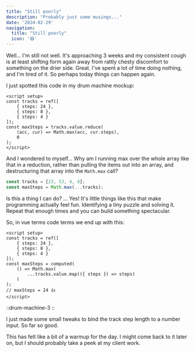 ```yaml
---
title: "Still poorly"
description: "Probably just some musings..."
date: '2024-02-29'
navigation:
  title: "Still poorly"
  icon: '😷'
---
```


Well... I'm still not well. It's approaching 3 weeks and my consistent cough is at least shifting form again away from rattly chesty discomfort to something on the drier side. Great. I've spent a lot of time doing nothing, and I'm tired of it. So perhaps today things can happen again.

<!--more-->

I just spotted this code in my drum machine mockup:

```vue
<script setup>
const tracks = ref([
    { steps: 24 },
    { steps: 8 },
    { steps: 4 }
]);
const maxSteps = tracks.value.reduce(
    (acc, cur) => Math.max(acc, cur.steps),
    0
);
</script>
```

And I wondered to myself... Why am I running max over the whole array like that in a reduction, rather than pulling the items out into an array, and destructuring that array into the `Math.max` call?

```js
const tracks = [23, 53, 4, 8];
const maxSteps = Math.max(...tracks);
```

Is this a thing I can do? ... Yes! It's little things like this that make programming actually feel fun. Identifying a tiny puzzle and solving it. Repeat that enough times and you can build something spectacular.

So, in vue terms code terms we end up with this:

```vue
<script setup>
const tracks = ref([
    { steps: 24 },
    { steps: 8 },
    { steps: 4 }
]);
const maxSteps = computed(
    () => Math.max(
        ...tracks.value.map(({ steps }) => steps)
    )
);
// maxSteps = 24 👍
</script>
```

::drum-machine-3
::

I just made some small tweaks to bind the track step length to a number input. So far so good.

This has felt like a bit of a warmup for the day. I might come back to it later on, but I should probably take a peek at my client work.